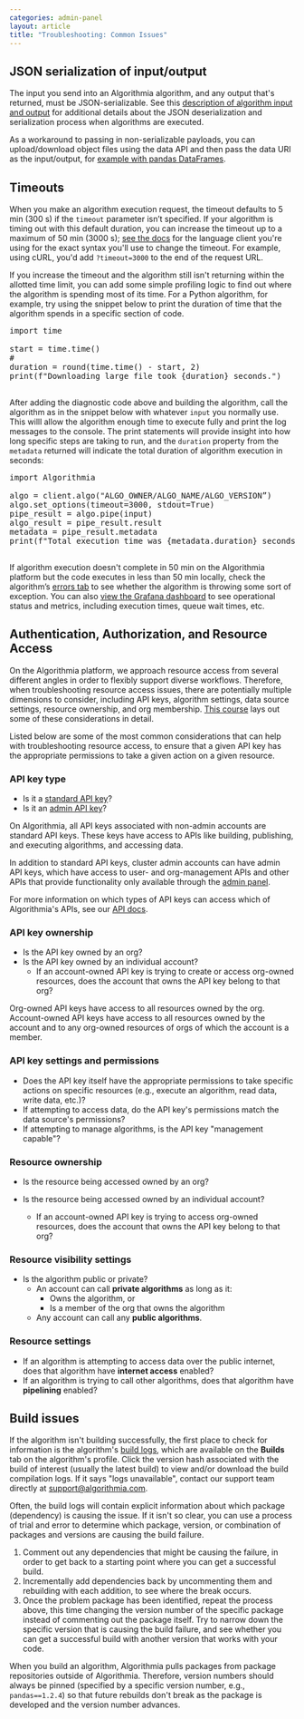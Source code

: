 ```yaml
---
categories: admin-panel
layout: article
title: "Troubleshooting: Common Issues"
---
```


## JSON serialization of input/output

The input you send into an Algorithmia algorithm, and any output that's returned, must be JSON-serializable. See this [description of algorithm input and output](/developing-python-algorithms-in-the-web-ide/693714#algorithm-input) for additional details about the JSON deserialization and serialization process when algorithms are executed.

As a workaround to passing in non-serializable payloads, you can upload/download object files using the data API and then pass the data URI as the input/output, for [example with pandas DataFrames](https://gist.github.com/zeryx/0a5d7f66484f5e3c4e2977616474baa6).

## Timeouts

When you make an algorithm execution request, the timeout defaults to 5 min (300 s) if the `timeout` parameter isn’t specified. If your algorithm is timing out with this default duration, you can increase the timeout up to a maximum of 50 min (3000 s); [see the docs](https://algorithmia.com/developers/clients) for the language client you're using for the exact syntax you'll use to change the timeout. For example, using cURL, you'd add `?timeout=3000` to the end of the request URL.

If you increase the timeout and the algorithm still isn't returning within the allotted time limit, you can add some simple profiling logic to find out where the algorithm is spending most of its time. For a Python algorithm, for example, try using the snippet below to print the duration of time that the algorithm spends in a specific section of code.

<div class="syn-code-block">

<pre class="code_snippet">import time

start = time.time()
# <bottleneck code here (e.g., download a large file)>
duration = round(time.time() - start, 2)
print(f"Downloading large file took {duration} seconds.")
      </pre>

</div>

After adding the diagnostic code above and building the algorithm, call the algorithm as in the snippet below with whatever `input` you normally use. This willl allow the algorithm enough time to execute fully and print the log messages to the console. The print statements will provide insight into how long specific steps are taking to run, and the `duration` property from the `metadata` returned will indicate the total duration of algorithm execution in seconds:

<div class="syn-code-block">

<pre class="code_snippet">import Algorithmia

algo = client.algo("ALGO_OWNER/ALGO_NAME/ALGO_VERSION”)
algo.set_options(timeout=3000, stdout=True)
pipe_result = algo.pipe(input)
algo_result = pipe_result.result
metadata = pipe_result.metadata
print(f"Total execution time was {metadata.duration} seconds.")
      </pre>

</div>

If algorithm execution doesn't complete in 50 min on the Algorithmia platform but the code executes in less than 50 min locally, check the algorithm’s [errors tab](https://algorithmia.com/developers/platform/algorithm-profile#errors) to see whether the algorithm is throwing some sort of exception. You can also [view the Grafana dashboard](./890672) to see operational status and metrics, including execution times, queue wait times, etc.

## Authentication, Authorization, and Resource Access

On the Algorithmia platform, we approach resource access from several different angles in order to flexibly support diverse workflows. Therefore, when troubleshooting resource access issues, there are potentially multiple dimensions to consider, including API keys, algorithm settings, data source settings, resource ownership, and org membership. [This course](/using-organizations/688851) lays out some of these considerations in detail.

Listed below are some of the most common considerations that can help with troubleshooting resource access, to ensure that a given API key has the appropriate permissions to take a given action on a given resource.

### API key type

*   Is it a [standard API key](https://algorithmia.com/developers/glossary#standard-api-key)?
*   Is it an [admin API key](https://algorithmia.com/developers/glossary#admin-api-key)?

On Algorithmia, all API keys associated with non-admin accounts are standard API keys. These keys have access to APIs like building, publishing, and executing algorithms, and accessing data.

In addition to standard API keys, cluster admin accounts can have admin API keys, which have access to user- and org-management APIs and other APIs that provide functionality only available through the [admin panel](/exploring-the-admin-panel/687271).

For more information on which types of API keys can access which of Algorithmia's APIs, see our [API docs](https://algorithmia.com/developers/api).

### API key ownership

*   Is the API key owned by an org?
*   Is the API key owned by an individual account?
    *   If an account-owned API key is trying to create or access org-owned resources, does the account that owns the API key belong to that org?

Org-owned API keys have access to all resources owned by the org. Account-owned API keys have access to all resources owned by the account and to any org-owned resources of orgs of which the account is a member.

### API key settings and permissions

*   Does the API key itself have the appropriate permissions to take specific actions on specific resources (e.g., execute an algorithm, read data, write data, etc.)?
*   If attempting to access data, do the API key's permissions match the data source's permissions?
*   If attempting to manage algorithms, is the API key "management capable"?

### Resource ownership

*   Is the resource being accessed owned by an org?
*   Is the resource being accessed owned by an individual account?

    *   If an account-owned API key is trying to access org-owned resources, does the account that owns the API key belong to that org?

### Resource visibility settings

*   Is the algorithm public or private?
    *   <span style="font-family: inherit; font-size: 1em;">An account can call</span> **private algorithms** <span style="font-family: inherit; font-size: 1em;">as long as it:</span>
        *   Owns the algorithm, or
        *   Is a member of the org that owns the algorithm
    *   Any account can call any<span style="font-family: inherit; font-size: 1em;"> </span>**public algorithms**<span style="font-family: inherit; font-size: 1em;">.</span>

### Resource settings

*   If an algorithm is attempting to access data over the public internet, does that algorithm have **internet access** enabled?
*   If an algorithm is trying to call other algorithms, does that algorithm have **pipelining** enabled?

## Build issues

If the algorithm isn't building successfully, the first place to check for information is the algorithm's [build logs](/exploring-algorithms/704418), which are available on the **Builds** tab on the algorithm's profile. Click the version hash associated with the build of interest (usually the latest build) to view and/or download the build compilation logs. If it says "logs unavailable", contact our support team directly at [support@algorithmia.com](mailto:support@algorithmia.com).

Often, the build logs will contain explicit information about which package (dependency) is causing the issue. If it isn't so clear, you can use a process of trial and error to determine which package, version, or combination of packages and versions are causing the build failure.

1.  Comment out any dependencies that might be causing the failure, in order to get back to a starting point where you can get a successful build.
2.  Incrementally add dependencies back by uncommenting them and rebuilding with each addition, to see where the break occurs.
3.  Once the problem package has been identified, repeat the process above, this time changing the version number of the specific package instead of commenting out the package itself. Try to narrow down the specific version that is causing the build failure, and see whether you can get a successful build with another version that works with your code.

When you build an algorithm, Algorithmia pulls packages from package repositories outside of Algorithmia. Therefore, version numbers should always be pinned (specified by a specific version number, e.g., `pandas==1.2.4`) so that future rebuilds don't break as the package is developed and the version number advances.
